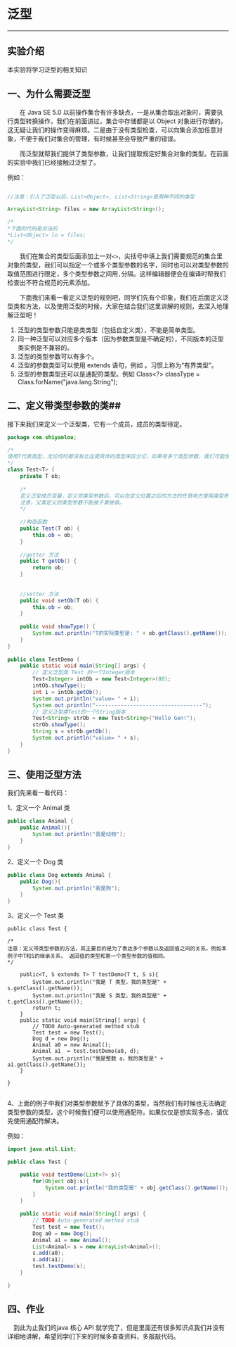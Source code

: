 # 泛型


---

## 实验介绍 ##

本实验将学习泛型的相关知识

## 一、为什么需要泛型 ##

　　在 Java SE 5.0 以前操作集合有许多缺点，一是从集合取出对象时，需要执行类型转换操作，我们在前面讲过，集合中存储都是以 Object 对象进行存储的，这无疑让我们的操作变得麻烦。二是由于没有类型检查，可以向集合添加任意对象，不便于我们对集合的管理，有时候甚至会导致严重的错误。

　　而泛型就帮我们提供了类型参数，让我们提取规定好集合对象的类型。在前面的实验中我们已经接触过泛型了。

例如：

```java

//注意：引入了泛型以后，List<Object>, List<String>是两种不同的类型

ArrayList<String> files = new ArrayList<String>();

/*
*下面的代码是非法的
*List<Object> lo = files;
*/

```

　　我们在集合的类型后面添加上一对`<>`，尖括号中填上我们需要规范的集合里对象的类型，我们可以指定一个或多个类型参数的名字，同时也可以对类型参数的取值范围进行限定，多个类型参数之间用`,`分隔。这样编辑器便会在编译时帮我们检查出不符合规范的元素添加。

　　下面我们来看一看定义泛型的规则吧，同学们先有个印象，我们在后面定义泛型类和方法，以及使用泛型的时候，大家在结合我们这里讲解的规则，去深入地理解泛型吧！

1. 泛型的类型参数只能是类类型（包括自定义类），不能是简单类型。
2. 同一种泛型可以对应多个版本（因为参数类型是不确定的），不同版本的泛型类实例是不兼容的。
3. 泛型的类型参数可以有多个。
4. 泛型的参数类型可以使用 extends 语句，例如 <T extends superclass>。习惯上称为“有界类型”。
5. 泛型的参数类型还可以是通配符类型。例如 Class<?> classType = Class.forName("java.lang.String");

## 二、定义带类型参数的类##

接下来我们来定义一个泛型类，它有一个成员，成员的类型待定。

```java
package com.shiyanlou;

/*
使用T代表类型，无论何时都没有比这更具体的类型来区分它。如果有多个类型参数，我们可能使用字母表中T的临近的字母，比如S。
*/
class Test<T> {
    private T ob;
    
    /*
    定义泛型成员变量，定义完类型参数后，可以在定义位置之后的方法的任意地方使用类型参数，就像使用普通的类型一样。
    注意，父类定义的类型参数不能被子类继承。
    */
    
    //构造函数
    public Test(T ob) {
        this.ob = ob;
    }
 
    //getter 方法
    public T getOb() {
        return ob;
    }
 
 
    //setter 方法
    public void setOb(T ob) {
        this.ob = ob;
    }
 
    public void showType() {
        System.out.println("T的实际类型是: " + ob.getClass().getName());
    }
}
 
public class TestDemo {
    public static void main(String[] args) {
        // 定义泛型类 Test 的一个Integer版本
        Test<Integer> intOb = new Test<Integer>(88);
        intOb.showType();
        int i = intOb.getOb();
        System.out.println("value= " + i);
        System.out.println("----------------------------------");
        // 定义泛型类Test的一个String版本
        Test<String> strOb = new Test<String>("Hello Gen!");
        strOb.showType();
        String s = strOb.getOb();
        System.out.println("value= " + s);
    }
}
```




## 三、使用泛型方法 ##

我们先来看一看代码：

1、定义一个 Animal 类

```java
public class Animal {
	public Animal(){
		System.out.println("我是动物");
	}
}
```

2、定义一个 Dog 类

```java
public class Dog extends Animal {
	public Dog(){
		System.out.println("我是狗");
	}
}
```

3、定义一个 Test 类

```jva
public class Test {

/*
注意：定义带类型参数的方法，其主要目的是为了表达多个参数以及返回值之间的关系。例如本例子中T和S的继承关系， 返回值的类型和第一个类型参数的值相同。
*/

	public<T, S extends T> T testDemo(T t, S s){
		System.out.println("我是 T 类型，我的类型是" + s.getClass().getName());
		System.out.println("我是 S 类型，我的类型是" + t.getClass().getName());
		return t;
	}
	public static void main(String[] args) {
		// TODO Auto-generated method stub
		Test test = new Test();
		Dog d = new Dog();
		Animal a0 = new Animal();
		Animal a1  = test.testDemo(a0, d);
		System.out.println("我是整数 a，我的类型是" + a1.getClass().getName());
	}

}


```

4、上面的例子中我们对类型参数赋予了具体的类型，当然我们有时候也无法确定类型参数的类型，这个时候我们便可以使用通配符。如果仅仅是想实现多态，请优先使用通配符解决。

例如：

```java
import java.util.List;

public class Test {

	public void testDemo(List<?> s){
		for(Object obj:s){
			System.out.println("我的类型是" + obj.getClass().getName());
		}
	}
	
	public static void main(String[] args) {
		// TODO Auto-generated method stub
		Test test = new Test();
		Dog a0 = new Dog();
		Animal a1 = new Animal();
		List<Animal> s = new ArrayList<Animal>();
		s.add(a0);
		s.add(a1);
		test.testDemo(s);
	}

}
```


 
 
 ## 四、作业 ##
 
 　到此为止我们的java 核心 API 就学完了，但是里面还有很多知识点我们并没有详细地讲解，希望同学们下来的时候多查查资料，多敲敲代码。